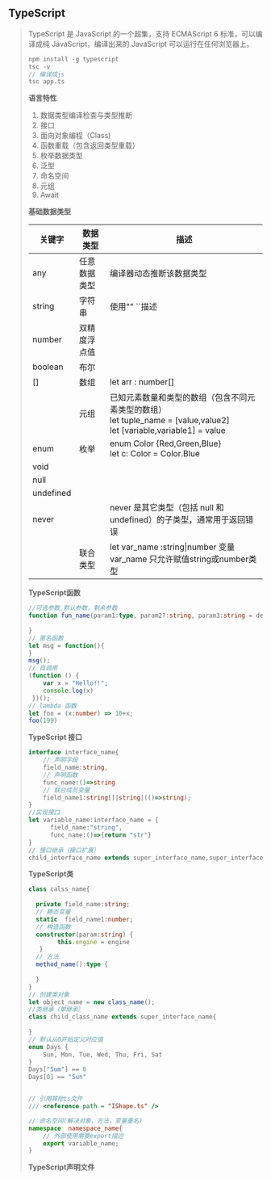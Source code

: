 ## TypeScript

> TypeScript 是 JavaScript 的一个超集，支持 ECMAScript 6 标准，可以编译成纯 JavaScript，编译出来的 JavaScript 可以运行在任何浏览器上。
>
> ~~~c
> npm install -g typescript
> tsc -v
> // 编译成js
> tsc app.ts 
> ~~~
>
> **语言特性**
>
> 1. 数据类型编译检查与类型推断
> 2. 接口
> 3. 面向对象编程（Class)
> 4. 函数重载（包含返回类型重载）
> 5. 枚举数据类型
> 6. 泛型
> 7. 命名空间
> 8. 元组
> 9. Await
>
> **基础数据类型**
>
> | 关键字    | 数据类型     | 描述                                                         |
> | --------- | ------------ | ------------------------------------------------------------ |
> | any       | 任意数据类型 | 编译器动态推断该数据类型                                     |
> | string    | 字符串       | 使用""  ``描述                                               |
> | number    | 双精度浮点值 |                                                              |
> | boolean   | 布尔         |                                                              |
> | []        | 数组         | let arr : number[]                                           |
> |           | 元组         | 已知元素数量和类型的数组（包含不同元素类型的数组）<br /> let tuple_name = [value,value2]<br />let [variable,variable1] = value |
> | enum      | 枚举         | enum Color {Red,Green,Blue}<br />let c: Color = Color.Blue   |
> | void      |              |                                                              |
> | null      |              |                                                              |
> | undefined |              |                                                              |
> | never     |              | never 是其它类型（包括 null 和 undefined）的子类型，通常用于返回错误 |
> |           | 联合类型     | let var_name :string\|number 变量var_name 只允许赋值string或number类型 |
>
> 
>
> **TypeScript函数**
>
> ~~~typescript
> //可选参数,默认参数，剩余参数
> function fun_name(param1:type, param2?:string, param3:string = default_value, ...params4:string[]):return_type{
>     
> }
> // 匿名函数
> let msg = function(){
> }
> msg();
> // 自调用
> (function () { 
>     var x = "Hello!!";   
>     console.log(x)     
>  })();
> // lambda 函数
> let foo = (x:number) => 10+x;
> foo(199)
> 
> ~~~
>
> **TypeScript 接口**
>
> ~~~typescript
> interface interface_name{
>     // 声明字段
>     field_name:string,
>     // 声明函数
>     func_name:()=>string
>     // 联合成员变量
>     field_name1:string[]|string|(()=>string);
> }
> //实现接口
> let variable_name:interface_name = {
>       field_name:"string",
>       func_name:()=>{return "str"}
> }
> // 接口继承（接口扩展）
> child_interface_name extends super_interface_name,super_interface_name2
> ~~~
>
> **TypeScript类**
>
> ~~~typescript
> class calss_name{
>    
>   private field_name:string;
>   // 静态变量
>   static  field_name1:number;
>   // 构造函数
>   constructor(param:string) { 
>         this.engine = engine 
>    }  
>   // 方法
>   method_name():type {
>     
>   }
> }
> // 创建类对象
> let object_name = new class_name();
> //类继承（单继承）
> class child_class_name extends super_interface_name{
>     
> }
> // 默认从0开始定义对应值
> enum Days {
>     Sun, Mon, Tue, Wed, Thu, Fri, Sat
> }
> Days["Sum"] == 0
> Days[0] == "Sun"
> 
> 
> // 引用其他ts文件
> /// <reference path = "IShape.ts" /> 
> 
> // 命名空间(解决对象，方法，变量重名)
> namespace  namespace_name{
>     // 外部使用需要export描述
>     export variable_name;
> }
> 
> 
> ~~~
>
> **TypeScript声明文件**

